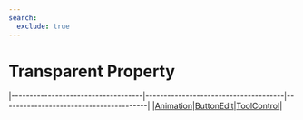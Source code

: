 ```yaml
---
search:
  exclude: true
---
```


<h1 class="heading"><span class="name">Transparent Property</span></h1>

|------------------------------------|--------------------------------------|----------------------------------------|
|[Animation](../objects/animation.md)|[ButtonEdit](../objects/buttonedit.md)|[ToolControl](../objects/toolcontrol.md)|
